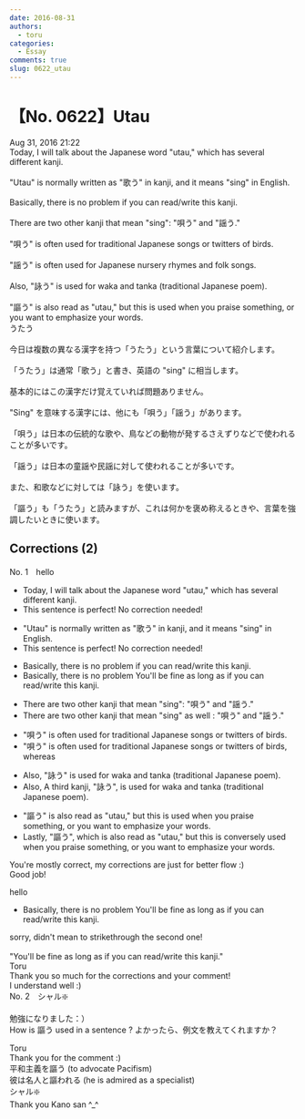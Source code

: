 ```yaml
---
date: 2016-08-31
authors:
  - toru
categories:
  - Essay
comments: true
slug: 0622_utau
---
```


# 【No. 0622】Utau
<div class="date">Aug 31, 2016 21:22</div>
<div id="post"><div id="body_show_ori">
Today, I will talk about the Japanese word "utau," which has several different kanji.<br/><br/>"Utau" is normally written as "歌う" in kanji, and it means "sing" in English.<br/><br/>Basically, there is no problem if you can read/write this kanji.<br/><br/>There are two other kanji that mean "sing": "唄う" and "謡う."<br/><br/>"唄う" is often used for traditional Japanese songs or twitters of birds.<br/><br/>"謡う" is often used for Japanese nursery rhymes and folk songs.<br/><br/>Also, "詠う" is used for waka and tanka (traditional Japanese poem).<br/><br/>"謳う" is also read as "utau," but this is used when you praise something, or you want to emphasize your words.
</div></div>

<!-- more -->

<div id="post_ja"><div id="body_show_mo">
うたう<br/><br/>今日は複数の異なる漢字を持つ「うたう」という言葉について紹介します。<br/><br/>「うたう」は通常「歌う」と書き、英語の "sing" に相当します。<br/><br/>基本的にはこの漢字だけ覚えていれば問題ありません。<br/><br/>"Sing" を意味する漢字には、他にも「唄う」「謡う」があります。<br/><br/>「唄う」は日本の伝統的な歌や、鳥などの動物が発するさえずりなどで使われることが多いです。<br/><br/>「謡う」は日本の童謡や民謡に対して使われることが多いです。<br/><br/>また、和歌などに対しては「詠う」を使います。<br/><br/>「謳う」も「うたう」と読みますが、これは何かを褒め称えるときや、言葉を強調したいときに使います。
</div></div>

## Corrections (2)
<div id="block"><div class="first_name"> No. 1　<span class="just_name">hello</span></div><div id="block2">
<ul class="correction_field">
<li class="incorrect">Today, I will talk about the Japanese word "utau," which has several different kanji.</li>
<li class="corrected perfect">This sentence is perfect! No correction needed!</li>
</ul>
<ul class="correction_field">
<li class="incorrect">"Utau" is normally written as "歌う" in kanji, and it means "sing" in English.</li>
<li class="corrected perfect">This sentence is perfect! No correction needed!</li>
</ul>
<ul class="correction_field">
<li class="incorrect">Basically, there is no problem if you can read/write this kanji.</li>
<li class="corrected correct">
<span class="sline">Basically, there is no problem</span> <span class="f_red">You'll be fine as long as</span> <span class="sline">if you can</span> read/write this kanji.
</li>
</ul>
<ul class="correction_field">
<li class="incorrect">There are two other kanji that mean "sing": "唄う" and "謡う."</li>
<li class="corrected correct">
There are two other kanji that mean "sing"<span class="f_red"> as well </span>: "唄う" and "謡う."
</li>
</ul>
<ul class="correction_field">
<li class="incorrect">"唄う" is often used for traditional Japanese songs or twitters of birds.</li>
<li class="corrected correct">
"唄う" is often used for traditional Japanese songs or twitters of birds<span class="f_red">, whereas</span>
</li>
</ul>
<ul class="correction_field">
<li class="incorrect">Also, "詠う" is used for waka and tanka (traditional Japanese poem).</li>
<li class="corrected correct">
<span class="sline">Also, </span> <span class="f_red">A third kanji, </span>"詠う"<span class="f_red">,</span> is used for waka and tanka (traditional Japanese poem).
</li>
</ul>
<ul class="correction_field">
<li class="incorrect">"謳う" is also read as "utau," but this is used when you praise something, or you want to emphasize your words.</li>
<li class="corrected correct">
<span class="f_red">Lastly, </span>"謳う"<span class="f_red">, which</span> is also read as "utau," <span class="sline">but this</span> is <span class="f_red">conversely </span>used when you praise something, or <span class="sline">you</span> want to emphasize your words.
</li>
</ul>
<p class="comment_small">
 You're mostly correct, my corrections are just for better flow :)
 <br/>
 Good job!
</p>

</div><div class="name"><span class="just_name">hello</span><br><div class="quote_field"><ul class="correction_field">
<li class="corrected correct">
<span class="sline">Basically, there is no problem</span> <span class="f_red">You'll be fine as long as</span> <span class="sline">if you can</span> read/write this kanji.
</li>
</ul></div>
sorry, didn't mean to strikethrough the second one!<br/><br/>"You'll be fine as long as if you can read/write this kanji."
</div>
<div class="name"><span class="just_name">Toru</span><br>
Thank you so much for the corrections and your comment!<br/>I understand well :)
</div>
</div>
<div id="block"><div class="first_name"> No. 2　<span class="just_name">シャル❇️</span></div><div id="block2">
<p class="comment_small">
 勉強になりました：）
 <br/>
 How is 謳う used in a sentence ? よかったら、例文を教えてくれますか？
</p>

</div><div class="name"><span class="just_name">Toru</span><br>
Thank you for the comment :)<br/>平和主義を謳う (to advocate Pacifism)<br/>彼は名人と謳われる (he is admired as a specialist)
</div>
<div class="name"><span class="just_name">シャル❇️</span><br>
Thank you Kano san ^_^
</div>
</div>
